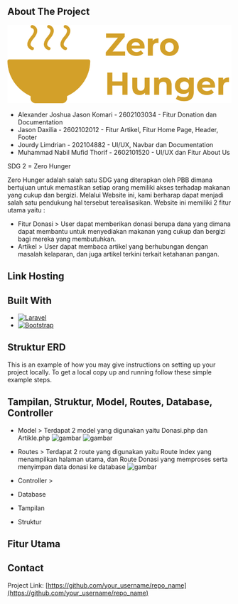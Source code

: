 <!-- ABOUT THE PROJECT -->
## About The Project

![Product Name Screen Shot][product-screenshot]

* Alexander Joshua Jason Komari - 2602103034 - Fitur Donation dan Documentation
* Jason Daxilia - 2602102012 - Fitur Artikel, Fitur Home Page, Header, Footer
* Jourdy Limdrian - 202104882 - UI/UX, Navbar dan Documentation
* Muhammad Nabil Mufid Thorif - 2602101520 - UI/UX dan Fitur About Us

SDG 2 = Zero Hunger

Zero Hunger adalah salah satu SDG yang diterapkan oleh PBB dimana bertujuan untuk memastikan setiap orang memiliki akses terhadap makanan yang cukup dan bergizi. Melalui Website ini, kami berharap dapat menjadi salah satu pendukung hal tersebut terealisasikan. Website ini memiliki 2 fitur utama yaitu :
* Fitur Donasi > User dapat memberikan donasi berupa dana yang dimana dapat membantu untuk menyediakan makanan yang cukup dan bergizi bagi mereka yang membutuhkan.
* Artikel > User dapat membaca artikel yang berhubungan dengan masalah kelaparan, dan juga artikel terkini terkait ketahanan pangan.
  
## Link Hosting

## Built With

* [![Laravel][Laravel.com]][Laravel-url]
* [![Bootstrap][Bootstrap.com]][Bootstrap-url]

## Struktur ERD

This is an example of how you may give instructions on setting up your project locally.
To get a local copy up and running follow these simple example steps.

## Tampilan, Struktur, Model, Routes, Database, Controller
* Model > Terdapat 2 model yang digunakan yaitu Donasi.php dan Artikle.php
  ![gambar](https://github.com/user-attachments/assets/33169d7e-7670-477b-b6d7-eebec2fba382)
  ![gambar](https://github.com/user-attachments/assets/0f0e215e-725c-4cb0-ac67-8c83fdd09c9e)

* Routes > Terdapat 2 route yang digunakan yaitu Route Index yang menampilkan halaman utama, dan Route Donasi yang memproses serta menyimpan data donasi ke database
  ![gambar](https://github.com/user-attachments/assets/9a6b046f-c1d0-4da0-b382-1a12cf9b49da)

* Controller >
* Database 
* Tampilan
* Struktur
  
## Fitur Utama

## Contact


Project Link: [https://github.com/your_username/repo_name](https://github.com/your_username/repo_name)


[product-screenshot]: public/img/Logo.png
[Laravel.com]: https://img.shields.io/badge/Laravel-FF2D20?style=for-the-badge&logo=laravel&logoColor=white
[Laravel-url]: https://laravel.com
[Bootstrap.com]: https://img.shields.io/badge/Bootstrap-563D7C?style=for-the-badge&logo=bootstrap&logoColor=white
[Bootstrap-url]: https://getbootstrap.com
